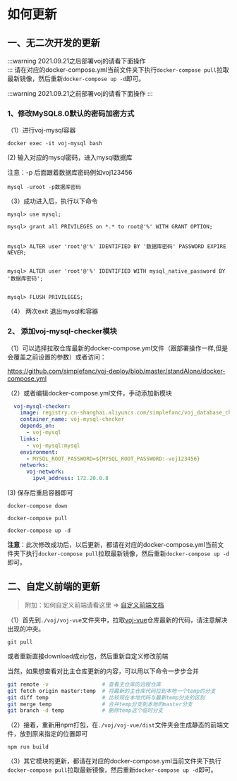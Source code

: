 # 如何更新

## 一、无二次开发的更新
:::warning
2021.09.21之后部署voj的请看下面操作  
:::
请在对应的docker-compose.yml当前文件夹下执行`docker-compose pull`拉取最新镜像，然后重新`docker-compose up -d`即可。

:::warning
2021.09.21之前部署voj的请看下面操作
:::

### 1、修改MySQL8.0默认的密码加密方式

（1）进行voj-mysql容器

```shell
docker exec -it voj-mysql bash
```

  (2) 输入对应的mysql密码，进入mysql数据库

  注意：-p 后面跟着数据库密码例如voj123456

```shell
mysql -uroot -p数据库密码
```

（3）成功进入后，执行以下命令

```shell
mysql> use mysql;

mysql> grant all PRIVILEGES on *.* to root@'%' WITH GRANT OPTION;

 
mysql> ALTER user 'root'@'%' IDENTIFIED BY '数据库密码' PASSWORD EXPIRE NEVER;

 
mysql> ALTER user 'root'@'%' IDENTIFIED WITH mysql_native_password BY '数据库密码';

 
mysql> FLUSH PRIVILEGES;
```

（4） 两次exit 退出mysql和容器

### 2、 添加voj-mysql-checker模块

（1）可以选择拉取仓库最新的docker-compose.yml文件（跟部署操作一样,但是会覆盖之前设置的参数）或者访问：

https://github.com/simplefanc/voj-deploy/blob/master/standAlone/docker-compose.yml

（2）或者编辑docker-compose.yml文件，手动添加新模块

```yaml
  voj-mysql-checker:
    image: registry.cn-shanghai.aliyuncs.com/simplefanc/voj_database_checker
    container_name: voj-mysql-checker
    depends_on:
      - voj-mysql
    links:
      - voj-mysql:mysql
    environment:
      - MYSQL_ROOT_PASSWORD=${MYSQL_ROOT_PASSWORD:-voj123456}
    networks:
      voj-network:
        ipv4_address: 172.20.0.8
```

(3)  保存后重启容器即可

```shell
docker-compose down

docker-compose pull

docker-compose up -d
```

**注意**：此次修改成功后，以后更新，都请在对应的docker-compose.yml当前文件夹下执行`docker-compose pull`拉取最新镜像，然后重新`docker-compose up -d`即可。

## 二、自定义前端的更新

>  附加：如何自定义前端请看这里 => [自定义前端文档](/use/update-fe.html)

（1）首先到`./voj/voj-vue`文件夹中，拉取[voj-vue](https://github.com/simplefanc/voj/tree/master/voj-vue)仓库最新的代码，请注意解决出现的冲突。

```shell
git pull
```

或者重新直接download成zip包，然后重新自定义修改前端

当然，如果想查看对比主仓库更新的内容，可以用以下命令一步步合并

```bash
git remote -v                 # 查看主仓库的远程仓库
git fetch origin master:temp  # 将最新的主仓库代码拉到本地一个temp的分支
git diff temp                 # 比较现在本地代码与最新temp分支的区别
git merge temp                # 合并temp分支到本地的master分支
git branch -d temp            # 删除temp这个临时分支
```

（2）接着，重新用npm打包，在`./voj/voj-vue/dist`文件夹会生成静态的前端文件，放到原来指定的位置即可

```shell
npm run build
```

（3）其它模块的更新，都请在对应的docker-compose.yml当前文件夹下执行`docker-compose pull`拉取最新镜像，然后重新`docker-compose up -d`即可。

